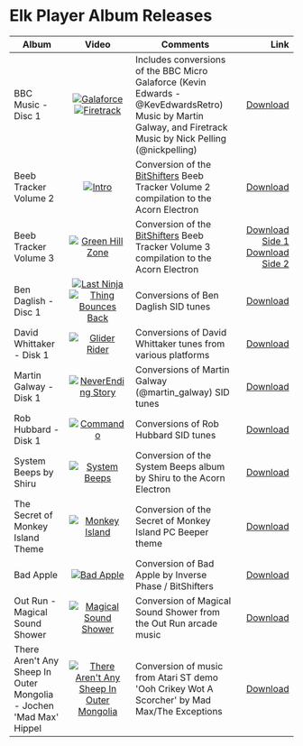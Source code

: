 # Elk Player Album Releases

| Album        | Video           | Comments | Link    |
| ---------- |:-------------:| ------------ |-----:|
| BBC Music - Disc 1 | [![Galaforce](http://i3.ytimg.com/vi/BhKBp65l5dA/hqdefault.jpg)](https://m.youtube.com/watch?v=BhKBp65l5dA) [![Firetrack](http://i3.ytimg.com/vi/V9yYL-m8gG8/hqdefault.jpg)](https://m.youtube.com/watch?v=V9yYL-m8gG8) | Includes conversions of the BBC Micro Galaforce (Kevin Edwards - @KevEdwardsRetro) Music by Martin Galway, and Firetrack Music by Nick Pelling (@nickpelling) | [Download](https://github.com/NegativeCharge/Releases/raw/main/Discs/BBCMusic1.ssd) |
| Beeb Tracker Volume 2 | [![Intro](http://i3.ytimg.com/vi/eOpXjlw-6CI/hqdefault.jpg)](https://youtu.be/eOpXjlw-6CI)| Conversion of the [BitShifters](https://bitshifters.github.io/posts/prods/bs-beebtracker2.html) Beeb Tracker Volume 2 compilation to the Acorn Electron | [Download](https://github.com/NegativeCharge/Releases/raw/main/Discs/BeebTracker2.ssd) |
| Beeb Tracker Volume 3 | [![Green Hill Zone](http://i3.ytimg.com/vi/DtzKnkznlQI/hqdefault.jpg)](https://youtu.be/DtzKnkznlQI) | Conversion of the [BitShifters](https://bitshifters.github.io/posts/prods/bs-beebtracker3.html) Beeb Tracker Volume 3 compilation to the Acorn Electron | [Download Side 1](https://github.com/NegativeCharge/Releases/raw/main/Discs/BeebTracker3-1.ssd) [Download Side 2](https://github.com/NegativeCharge/Releases/raw/main/Discs/BeebTracker3-2.ssd)|
| Ben Daglish - Disc 1 | [![Last Ninja](http://i3.ytimg.com/vi/kAjpJgndCxU/hqdefault.jpg)](https://youtu.be/kAjpJgndCxU) [![Thing Bounces Back](http://i3.ytimg.com/vi/SzCBTqwQcLc/hqdefault.jpg)](https://youtu.be/SzCBTqwQcLc)| Conversions of Ben Daglish SID tunes | [Download](https://github.com/NegativeCharge/Releases/raw/main/Discs/BenDaglish1.ssd) |
| David Whittaker - Disk 1 | [![Glider Rider](http://i3.ytimg.com/vi/9YM4m3VhlrE/hqdefault.jpg)](https://m.youtube.com/watch?v=9YM4m3VhlrE) | Conversions of David Whittaker tunes from various platforms | [Download](https://github.com/NegativeCharge/Releases/raw/main/Discs/DavidWhittaker1.ssd) |
| Martin Galway - Disk 1 | [![NeverEnding Story](http://i3.ytimg.com/vi/FvpVlcdDsOs/hqdefault.jpg)](https://m.youtube.com/watch?v=FvpVlcdDsOs) | Conversions of Martin Galway (@martin_galway) SID tunes| [Download](https://github.com/NegativeCharge/Releases/raw/main/Discs/MartinGalway1.ssd) |
| Rob Hubbard - Disk 1 | [![Commando](http://i3.ytimg.com/vi/Q3oeP5BKuZs/hqdefault.jpg)](https://m.youtube.com/watch?v=Q3oeP5BKuZs) | Conversions of Rob Hubbard SID tunes | [Download](https://github.com/NegativeCharge/Releases/raw/main/Discs/RobHubbard1.ssd) |
| System Beeps by Shiru | [![System Beeps](http://i3.ytimg.com/vi/KzKFr6lFIiA/hqdefault.jpg)](https://youtu.be/KzKFr6lFIiA)| Conversion of the System Beeps album by Shiru to the Acorn Electron | [Download](https://github.com/NegativeCharge/Releases/raw/main/Discs/SystemBeeps1.ssd) |
| The Secret of Monkey Island Theme | [![Monkey Island](http://i3.ytimg.com/vi/js-YdPOtYtw/hqdefault.jpg)](https://youtu.be/js-YdPOtYtw) | Conversion of the Secret of Monkey Island PC Beeper theme | [Download](https://github.com/NegativeCharge/Releases/raw/main/Discs/MonkeyIsland.ssd) |
| Bad Apple | [![Bad Apple](http://i3.ytimg.com/vi/WRzQSirIlDA/hqdefault.jpg)](https://www.youtube.com/watch?v=WRzQSirIlDA) | Conversion of Bad Apple by Inverse Phase / BitShifters | [Download](https://github.com/NegativeCharge/Releases/raw/main/Discs/BadApple.ssd) |
| Out Run - Magical Sound Shower | [![Magical Sound Shower](http://i3.ytimg.com/vi/5IZMIZx8JWU/hqdefault.jpg)](https://www.youtube.com/watch?v=5IZMIZx8JWU) | Conversion of Magical Sound Shower from the Out Run arcade music | [Download](https://github.com/NegativeCharge/Releases/raw/main/Discs/Out%20Run%20200Hz.ssd) |
| There Aren't Any Sheep In Outer Mongolia - Jochen 'Mad Max' Hippel | [![There Aren't Any Sheep In Outer Mongolia](http://i3.ytimg.com/vi/wFtMERWa3sY/hqdefault.jpg)](https://www.youtube.com/watch?v=wFtMERWa3sY) | Conversion of music from Atari ST demo 'Ooh Crikey Wot A Scorcher' by Mad Max/The Exceptions| [Download](https://github.com/NegativeCharge/Releases/raw/main/Discs/Mongolia%20200Hz.ssd) |
